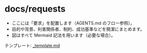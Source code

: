 # docs/requests

- ここには「要求」を配置します（AGENTS.md のフロー参照）。
- 目的や背景、利害関係者、制約、成功基準などを簡潔にまとめます。
- 図はすべて Mermaid 記法を用います（必要な場合）。

テンプレート: [_template.md](./_template.md)
